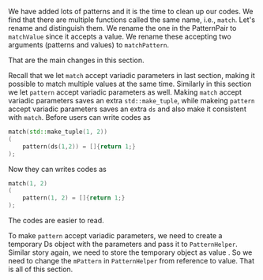 We have added lots of patterns and it is the time to clean up our codes.
We find that there are multiple functions called the same name, i.e., `match`.
Let's rename and distinguish them.
We rename the one in the PatternPair to `matchValue` since it accepts a value.
We rename these accepting two arguments (patterns and values) to `matchPattern`.

That are the main changes in this section.

Recall that we let `match` accept variadic parameters in last section, making it possible to match multiple values at the same time.
Similarly in this section we let `pattern` accept variadic parameters as well.
Making `match` accept variadic parameters saves an extra `std::make_tuple`, while makeing `pattern` accept variadic parameters saves an extra `ds` and also make it consistent with `match`.
Before users can write codes as
```C++
match(std::make_tuple(1, 2))
(
    pattern(ds(1,2)) = []{return 1;}
);
```
Now they can writes codes as
```C++
match(1, 2)
(
    pattern(1, 2) = []{return 1;}
);
```
The codes are easier to read.

To make `pattern` accept variadic parameters, we need to create a temporary Ds object with the parameters and pass it to `PatternHelper`.
Similar story again, we need to store the temporary object as value .
So we need to change the `mPattern` in `PatternHelper` from reference to value.
That is all of this section.